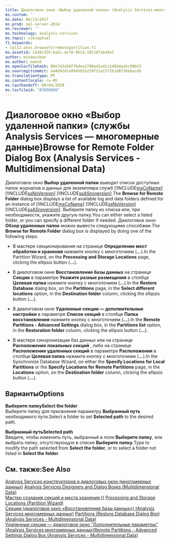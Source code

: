 ```yaml
---
title: Диалоговое окно «Выбор удаленной папки» (Analysis Services-многомерные данные) | Документация Майкрософт
ms.custom: ''
ms.date: 06/13/2017
ms.prod: sql-server-2014
ms.reviewer: ''
ms.technology: analysis-services
ms.topic: conceptual
f1_keywords:
- sql12.asvs.browseforremotepartition.f1
ms.assetid: 1438c355-6a2c-4cf8-9b1d-19116fab45e7
author: minewiskan
ms.author: owend
ms.openlocfilehash: 0b6743a58ffbdea1790ad2a42c5402daa5c99b53
ms.sourcegitcommit: ad4d92dce894592a259721a1571b1d8736abacdb
ms.translationtype: MT
ms.contentlocale: ru-RU
ms.lasthandoff: 08/04/2020
ms.locfileid: "87656856"
---
```

# <a name="browse-for-remote-folder-dialog-box-analysis-services---multidimensional-data"></a><span data-ttu-id="39996-102">Диалоговое окно «Выбор удаленной папки» (службы Analysis Services — многомерные данные)</span><span class="sxs-lookup"><span data-stu-id="39996-102">Browse for Remote Folder Dialog Box (Analysis Services - Multidimensional Data)</span></span>
  <span data-ttu-id="39996-103">Диалоговое окно **Выбор удаленной папки** выводит список доступных папок журналов и данных для экземпляра служб [!INCLUDE[msCoName](../includes/msconame-md.md)] [!INCLUDE[ssNoVersion](../includes/ssnoversion-md.md)] [!INCLUDE[ssASnoversion](../includes/ssasnoversion-md.md)].</span><span class="sxs-lookup"><span data-stu-id="39996-103">The **Browse for Remote Folder** dialog box displays a list of available log and data folders defined for an instance of [!INCLUDE[msCoName](../includes/msconame-md.md)] [!INCLUDE[ssNoVersion](../includes/ssnoversion-md.md)] [!INCLUDE[ssASnoversion](../includes/ssasnoversion-md.md)].</span></span> <span data-ttu-id="39996-104">Выберите папку из списка или, при необходимости, укажите другую папку.</span><span class="sxs-lookup"><span data-stu-id="39996-104">You can either select a listed folder, or you can specify a different folder if needed.</span></span> <span data-ttu-id="39996-105">Диалоговое окно **Обзор удаленных папок** можно вывести следующими способами.</span><span class="sxs-lookup"><span data-stu-id="39996-105">The **Browse for Remote Folder** dialog box is displayed by doing one of the following steps:</span></span>  
  
-   <span data-ttu-id="39996-106">В мастере секционирования на странице **Определение мест обработки и хранения** нажмите кнопку с многоточием (**...**).</span><span class="sxs-lookup"><span data-stu-id="39996-106">In the Partition Wizard, on the **Processing and Storage Locations** page, clicking the ellipsis button (**...**).</span></span>  
  
-   <span data-ttu-id="39996-107">В диалоговом окне **Восстановление базы данных** на странице **Секции** в параметре **Укажите разные размещения** в столбце **Целевая папка** нажмите кнопку с многоточием (**...**).</span><span class="sxs-lookup"><span data-stu-id="39996-107">In the **Restore Database** dialog box, on the **Partitions** page, in the **Select different locations** option, in the **Destination folder** column, clicking the ellipsis button (**...**).</span></span>  
  
-   <span data-ttu-id="39996-108">В диалоговом окне **Удаленные секции — дополнительные настройки** в параметре **Список секций** в столбце **Папка восстановления** нажмите кнопку с многоточием (**...**).</span><span class="sxs-lookup"><span data-stu-id="39996-108">In the **Remote Partitions - Advanced Settings** dialog box, in the **Partitions list** option, in the **Restoration folder** column, clicking the ellipsis button (**...**).</span></span>  
  
-   <span data-ttu-id="39996-109">В мастере синхронизации баз данных или на странице **Расположение локальных секций** , либо на странице **Расположение удаленных секций** в параметре **Расположения** в столбце **Целевая папка** нажмите кнопку с многоточием (**...**).</span><span class="sxs-lookup"><span data-stu-id="39996-109">In the Synchronize Database Wizard, on either the **Specify Locations for Local Partitions** or the **Specify Locations for Remote Partitions** page, in the **Locations** option, on the **Destination folder** column, clicking the ellipsis button (**...**).</span></span>  
  
## <a name="options"></a><span data-ttu-id="39996-110">Варианты</span><span class="sxs-lookup"><span data-stu-id="39996-110">Options</span></span>  
 <span data-ttu-id="39996-111">**Выберите папку**</span><span class="sxs-lookup"><span data-stu-id="39996-111">**Select the folder**</span></span>  
 <span data-ttu-id="39996-112">Выберите папку для присвоения параметру **Выбранный путь** необходимого пути.</span><span class="sxs-lookup"><span data-stu-id="39996-112">Select a folder to set **Selected path** to the desired path.</span></span>  
  
 <span data-ttu-id="39996-113">**Выбранный путь**</span><span class="sxs-lookup"><span data-stu-id="39996-113">**Selected path**</span></span>  
 <span data-ttu-id="39996-114">Введите, чтобы изменить путь, выбранный в поле **Выберите папку**, или выбрать папку, отсутствующую в списке **Выберите папку**.</span><span class="sxs-lookup"><span data-stu-id="39996-114">Type to modify the path selected from **Select the folder**, or to select a folder not listed in **Select the folder**.</span></span>  
  
## <a name="see-also"></a><span data-ttu-id="39996-115">См. также:</span><span class="sxs-lookup"><span data-stu-id="39996-115">See Also</span></span>  
 <span data-ttu-id="39996-116">[Analysis Services конструкторов и диалоговых окон &#40;многомерных данных&#41;](analysis-services-designers-and-dialog-boxes-multidimensional-data.md) </span><span class="sxs-lookup"><span data-stu-id="39996-116">[Analysis Services Designers and Dialog Boxes &#40;Multidimensional Data&#41;](analysis-services-designers-and-dialog-boxes-multidimensional-data.md) </span></span>  
 <span data-ttu-id="39996-117">[Мастер создания секций и места хранения &#40;&#41;](processing-and-storage-locations-partition-wizard.md) </span><span class="sxs-lookup"><span data-stu-id="39996-117">[Processing and Storage Locations &#40;Partition Wizard&#41;](processing-and-storage-locations-partition-wizard.md) </span></span>  
 <span data-ttu-id="39996-118">[Секции &#40;диалоговое окно «Восстановление базы данных»&#41; &#40;Analysis Services многомерных данных&#41;](partitions-restore-database-dialog-box-analysis-services-multidimensional-data.md) </span><span class="sxs-lookup"><span data-stu-id="39996-118">[Partitions &#40;Restore Database Dialog Box&#41; &#40;Analysis Services - Multidimensional Data&#41;](partitions-restore-database-dialog-box-analysis-services-multidimensional-data.md) </span></span>  
 [<span data-ttu-id="39996-119">Удаленные секции — диалоговое окно "Дополнительные параметры" &#40;Analysis Services многомерных данных&#41;</span><span class="sxs-lookup"><span data-stu-id="39996-119">Remote Partitions - Advanced Settings Dialog Box &#40;Analysis Services - Multidimensional Data&#41;</span></span>](remote-partitions-advanced-settings-dialog-analysis-services-multidimensional-data.md)  
  
  
